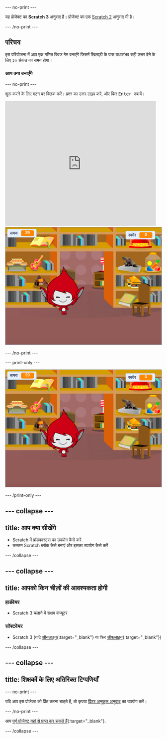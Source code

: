 \--- no-print \---

यह प्रोजेक्ट का **Scratch 3** अनुवाद है। प्रोजेक्ट का एक [Scratch 2](https://projects.raspberrypi.org/en/projects/brain-game-scratch2) अनुवाद भी है।

\--- /no-print \---

## परिचय

इस परियोजना में आप एक गणित क्विज गेम बनाएंगे जिसमें खिलाड़ी के पास यथासंभव सही उत्तर देने के लिए ३० सेकंड का समय होगा।

### आप क्या बनाएँगे

\--- no-print \---

शुरू करने के लिए बटन पर क्लिक करें। प्रश्न का उत्तर टाइप करें, और फिर <kbd> Enter </kbd> दबायें।

<div class="scratch-preview">
  <iframe allowtransparency="true" width="485" height="402" src="https://scratch.mit.edu/projects/embed/250234955/?autostart=false" frameborder="0" scrolling="no"></iframe>
  <img src="images/brain-final.png">
</div>

\--- /no-print \---

\--- print-only \---

![ब्रेन गेम](images/brain-final.png)

\--- /print-only \---

## \--- collapse \---

## title: आप क्या सीखेंगे

+ Scratch में ब्रॉडकास्टस का उपयोग कैसे करें
+ कस्टम Scratch ब्लॉक कैसे बनाएं और इसका उपयोग कैसे करें

\--- /collapse \---

## \--- collapse \---

## title: आपको किन चीज़ों की आवश्यकता होगी

### हार्डवेयर

+ Scratch 3 चलाने में सक्षम कंप्यूटर

### सॉफ्टवेयर

+ Scratch 3 (यदि [ऑनलाइन](https://rpf.io/scratchon){:target="_blank"} या फिर [ऑफलाइन](https://rpf.io/scratchoff){:target="_blank"})

\--- /collapse \---

## \--- collapse \---

## title: शिक्षकों के लिए अतिरिक्त टिप्पणियाँ

\--- no-print \---

यदि आप इस प्रोजेक्ट को प्रिंट करना चाहते हैं, तो कृपया [प्रिंटर अनुकूल अनुवाद](https://projects.raspberrypi.org/en/projects/brain-game/print) का उपयोग करें।

\--- /no-print \---

आप [पूर्ण प्रोजेक्ट यहां से प्राप्त कर सकते हैं](https://rpf.io/p/en/brain-game-get){:target="_blank"}.

\--- /collapse \---